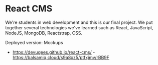 # React CMS

We're students in web development and this is our final project.
We put together several technologies we've learned such as React, JavaScript, NodeJS, MongoDB, Reactstrap, CSS.

  Deployed version:                                Mockups
- https://devugees.github.io/react-cms/         -  https://balsamiq.cloud/s9a8xz5/ptfxjmv/rBB9F

